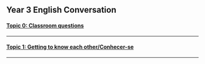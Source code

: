 ## Year 3 English Conversation

#### [Topic 0: Classroom questions](https://tangerina-pt.github.io/English/Classroom_Q_C)

***

#### [Topic 1: Getting to know each other/Conhecer-se](https://tangerina-pt.github.io/English/GTKEO_C)

***
